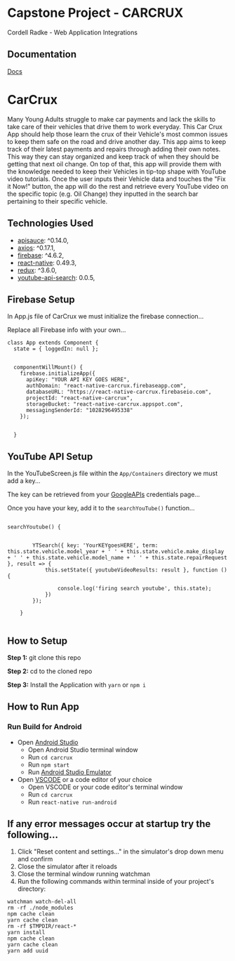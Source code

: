 # Capstone Project - CARCRUX
Cordell Radke - Web Application Integrations
## Documentation
[Docs](https://github.com/CordellRadke/capstone/tree/dev/docs)

#  CarCrux

Many Young Adults struggle to make car payments and lack the skills to take care of their vehicles that drive them to work everyday. This Car Crux App should help those learn the crux of their Vehicle's most common issues to keep them safe on the road and drive another day. This app aims to keep track of their latest payments and repairs through adding their own notes. This way they can stay organized and keep track of when they should be getting that next oil change. On top of that, this app will provide them with the knowledge needed to keep their Vehicles in tip-top shape with YouTube video tutorials. Once the user inputs their Vehicle data and touches the "Fix it Now!" button, the app will do the rest and retrieve every YouTube video on the specific topic (e.g. Oil Change) they inputted in the search bar pertaining to their specific vehicle.


## Technologies Used

* [apisauce](https://github.com/infinitered/apisauce): ^0.14.0,
* [axios](https://github.com/axios/axios): ^0.17.1,
* [firebase](https://firebase.google.com/docs/): ^4.6.2,
* [react-native](https://facebook.github.io/react-native/docs/getting-started.html): 0.49.3,
* [redux](https://redux.js.org/basics/usagewithreact): ^3.6.0,
* [youtube-api-search](https://www.npmjs.com/package/youtube-api-search): 0.0.5,


## Firebase Setup

In App.js file of CarCrux we must initialize the firebase connection...

Replace all Firebase info with your own...


```
class App extends Component {
  state = { loggedIn: null };


  componentWillMount() {
    firebase.initializeApp({
      apiKey: "YOUR API KEY GOES HERE",
      authDomain: "react-native-carcrux.firebaseapp.com",
      databaseURL: "https://react-native-carcrux.firebaseio.com",
      projectId: "react-native-carcrux",
      storageBucket: "react-native-carcrux.appspot.com",
      messagingSenderId: "1028296495338"
    });


  }
```

## YouTube API Setup

In the YouTubeScreen.js file within the ```App/Containers``` directory we must add a key...

The key can be retrieved from your [GoogleAPIs](https://console.developers.google.com/projectselector/apis/credentials?supportedpurview=project) credentials page...

Once you have your key, add it to the ```searchYouTube()``` function...

```

searchYoutube() {


        YTSearch({ key: 'YourKEYgoesHERE', term: this.state.vehicle.model_year + ' ' + this.state.vehicle.make_display + ' ' + this.state.vehicle.model_name + ' ' + this.state.repairRequest }, result => {
            this.setState({ youtubeVideoResults: result }, function () {

                console.log('firing search youtube', this.state);
            })
        });

    }


```



## How to Setup

**Step 1:** git clone this repo

**Step 2:** cd to the cloned repo

**Step 3:** Install the Application with `yarn` or `npm i`


## How to Run App

### Run Build for Android
   
* Open [Android Studio](https://developer.android.com/studio/)
     * Open Android Studio terminal window 
     * Run `cd carcrux`
     * Run `npm start`
     * Run [Android Studio Emulator](https://developer.android.com/studio/run/emulator)
* Open [VSCODE](https://code.visualstudio.com/) or a code editor of your choice
     * Open VSCODE or your code editor's terminal window
     * Run `cd carcrux`
     * Run `react-native run-android`
 
 ## If any error messages occur at startup try the following...

1. Click "Reset content and settings..." in the simulator's drop down menu and confirm
2. Close the simulator after it reloads
3. Close the terminal window running watchman
4. Run the following commands within terminal inside of your project's directory:

```
watchman watch-del-all
rm -rf ./node_modules
npm cache clean
yarn cache clean
rm -rf $TMPDIR/react-*
yarn install
npm cache clean
yarn cache clean
yarn add uuid

```
